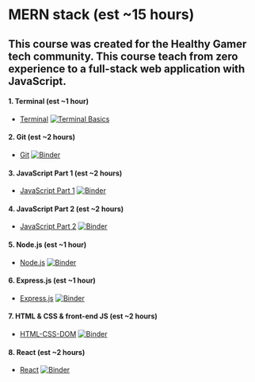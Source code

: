 # MERN stack (est ~15 hours)
This course was created for the Healthy Gamer tech community. This course teach from zero experience to a full-stack web application with JavaScript.
----
#### 1. Terminal (est ~1 hour)	
- [Terminal](./1-basics/1-Terminal/Terminal.ipynb) [![Terminal Basics](https://mybinder.org/badge_logo.svg)](https://mybinder.org/v2/gh/nick3point5/mern-stack-course/HEAD?labpath=1-basics%2F1-Terminal%2FTerminal.ipynb)
#### 2. Git (est ~2 hours)
- [Git](./1-basics/2-git/git.ipynb) [![Binder](https://mybinder.org/badge_logo.svg)](https://mybinder.org/v2/gh/nick3point5/mern-stack-course/HEAD?labpath=%2F1-basics%2F2-git%2Fgit.ipynb)
#### 3. JavaScript Part 1 (est ~2 hours)
- [JavaScript Part 1](./1-basics/3-JavaScript-1/JavaScript-1.ipynb) [![Binder](https://mybinder.org/badge_logo.svg)](https://mybinder.org/v2/gh/nick3point5/mern-stack-course/HEAD?labpath=1-basics%2F3-JavaScript-1%2FJavaScript-1.ipynb)
#### 4. JavaScript Part 2 (est ~2 hours)
- [JavaScript Part 2](./1-basics/4-JavaScript-2/JavaScript-2.ipynb) [![Binder](https://mybinder.org/badge_logo.svg)](https://mybinder.org/v2/gh/nick3point5/mern-stack-course/HEAD?labpath=1-basics%2F4-JavaScript-2%2FJavaScript-2.ipynb)
#### 5. Node.js (est ~1 hour)
- [Node.js](./2-backend/5-nodejs/nodejs.ipynb) [![Binder](https://mybinder.org/badge_logo.svg)](https://mybinder.org/v2/gh/nick3point5/mern-stack-course/HEAD?labpath=2-backend%2F5-nodejs%2Fnodejs.ipynb)
#### 6. Express.js (est ~1 hour)
- [Express.js](./2-backend/6-expressJS/expressJS.ipynb) [![Binder](https://mybinder.org/badge_logo.svg)](https://mybinder.org/v2/gh/nick3point5/mern-stack-course/HEAD?labpath=2-backend%2F6-expressJS%2FexpressJS.ipynb)
#### 7. HTML & CSS & front-end JS (est ~2 hours)
- [HTML-CSS-DOM](./3-frontend/7-HTML-CSS-DOM/HTML-CSS-DOM.ipynb) [![Binder](https://mybinder.org/badge_logo.svg)](https://mybinder.org/v2/gh/nick3point5/mern-stack-course/HEAD?labpath=3-frontend%2F7-HTML-CSS-DOM%2FHTML-CSS-DOM.ipynb)
#### 8. React (est ~2 hours)
- [React](./3-frontend/8-React/React.ipynb) [![Binder](https://mybinder.org/badge_logo.svg)](https://mybinder.org/v2/gh/nick3point5/mern-stack-course/HEAD?labpath=3-frontend%2F8-React%2FReact.ipynb)
